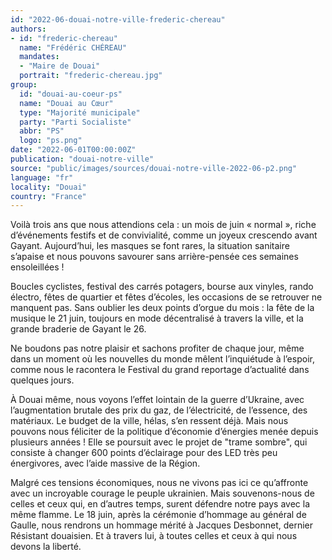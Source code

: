 ```yaml
---
id: "2022-06-douai-notre-ville-frederic-chereau"
authors:
- id: "frederic-chereau"
  name: "Frédéric CHÉREAU"
  mandates: 
  - "Maire de Douai"
  portrait: "frederic-chereau.jpg"
group:
  id: "douai-au-coeur-ps"
  name: "Douai au Cœur"
  type: "Majorité municipale"
  party: "Parti Socialiste"
  abbr: "PS"
  logo: "ps.png"
date: "2022-06-01T00:00:00Z"
publication: "douai-notre-ville"
source: "public/images/sources/douai-notre-ville-2022-06-p2.png"
language: "fr"
locality: "Douai"
country: "France"
---
```


Voilà trois ans que nous attendions cela : un mois de juin « normal », riche d’événements festifs et de convivialité, comme un joyeux crescendo avant Gayant. Aujourd’hui, les masques se font rares, la situation sanitaire s’apaise et nous pouvons savourer sans arrière-pensée ces semaines ensoleillées !

Boucles cyclistes, festival des carrés potagers, bourse aux vinyles, rando électro, fêtes de quartier et fêtes d’écoles, les occasions de se retrouver ne manquent pas. Sans oublier les deux points d’orgue du mois : la fête de la musique le 21 juin, toujours en mode décentralisé à travers la ville, et la grande braderie de Gayant le 26.

Ne boudons pas notre plaisir et sachons profiter de chaque jour, même dans un moment où les nouvelles du monde mêlent l’inquiétude à l’espoir, comme nous le racontera le Festival du grand reportage d’actualité dans quelques jours.

À Douai même, nous voyons l’effet lointain de la guerre d’Ukraine, avec l’augmentation brutale des prix du gaz, de l’électricité, de l’essence, des matériaux. Le budget de la ville, hélas, s’en ressent déjà. Mais nous pouvons nous féliciter de la politique d’économie d’énergies menée depuis plusieurs années ! Elle se poursuit avec le projet de "trame sombre", qui consiste à changer 600 points d’éclairage pour des LED très peu énergivores, avec l’aide massive de la Région.

Malgré ces tensions économiques, nous ne vivons pas ici ce qu’affronte avec un incroyable courage le peuple ukrainien. Mais souvenons-nous de celles et ceux qui, en d’autres temps, surent défendre notre pays avec la même flamme. Le 18 juin, après la cérémonie d’hommage au général de Gaulle, nous rendrons un hommage mérité à Jacques Desbonnet, dernier Résistant douaisien. Et à travers lui, à toutes celles et ceux à qui nous devons la liberté.
